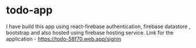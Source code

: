 # todo-app
I have build this app using react-firebase authentication, firebase datastore , bootstrap and also hosted using firebase hosting service.
Link for the application - https://todo-58f70.web.app/signin
